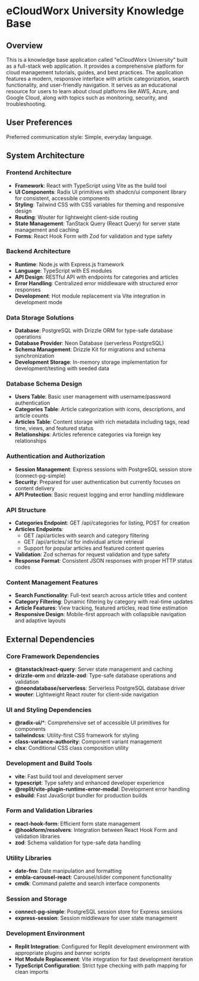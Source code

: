 # eCloudWorx University Knowledge Base

## Overview

This is a knowledge base application called "eCloudWorx University" built as a full-stack web application. It provides a comprehensive platform for cloud management tutorials, guides, and best practices. The application features a modern, responsive interface with article categorization, search functionality, and user-friendly navigation. It serves as an educational resource for users to learn about cloud platforms like AWS, Azure, and Google Cloud, along with topics such as monitoring, security, and troubleshooting.

## User Preferences

Preferred communication style: Simple, everyday language.

## System Architecture

### Frontend Architecture
- **Framework**: React with TypeScript using Vite as the build tool
- **UI Components**: Radix UI primitives with shadcn/ui component library for consistent, accessible components
- **Styling**: Tailwind CSS with CSS variables for theming and responsive design
- **Routing**: Wouter for lightweight client-side routing
- **State Management**: TanStack Query (React Query) for server state management and caching
- **Forms**: React Hook Form with Zod for validation and type safety

### Backend Architecture
- **Runtime**: Node.js with Express.js framework
- **Language**: TypeScript with ES modules
- **API Design**: RESTful API with endpoints for categories and articles
- **Error Handling**: Centralized error middleware with structured error responses
- **Development**: Hot module replacement via Vite integration in development mode

### Data Storage Solutions
- **Database**: PostgreSQL with Drizzle ORM for type-safe database operations
- **Database Provider**: Neon Database (serverless PostgreSQL)
- **Schema Management**: Drizzle Kit for migrations and schema synchronization
- **Development Storage**: In-memory storage implementation for development/testing with seeded data

### Database Schema Design
- **Users Table**: Basic user management with username/password authentication
- **Categories Table**: Article categorization with icons, descriptions, and article counts
- **Articles Table**: Content storage with rich metadata including tags, read time, views, and featured status
- **Relationships**: Articles reference categories via foreign key relationships

### Authentication and Authorization
- **Session Management**: Express sessions with PostgreSQL session store (connect-pg-simple)
- **Security**: Prepared for user authentication but currently focuses on content delivery
- **API Protection**: Basic request logging and error handling middleware

### API Structure
- **Categories Endpoint**: GET /api/categories for listing, POST for creation
- **Articles Endpoints**: 
  - GET /api/articles with search and category filtering
  - GET /api/articles/:id for individual article retrieval
  - Support for popular articles and featured content queries
- **Validation**: Zod schemas for request validation and type safety
- **Response Format**: Consistent JSON responses with proper HTTP status codes

### Content Management Features
- **Search Functionality**: Full-text search across article titles and content
- **Category Filtering**: Dynamic filtering by category with real-time updates
- **Article Features**: View tracking, featured articles, read time estimation
- **Responsive Design**: Mobile-first approach with collapsible navigation and adaptive layouts

## External Dependencies

### Core Framework Dependencies
- **@tanstack/react-query**: Server state management and caching
- **drizzle-orm** and **drizzle-zod**: Type-safe database operations and validation
- **@neondatabase/serverless**: Serverless PostgreSQL database driver
- **wouter**: Lightweight React router for client-side navigation

### UI and Styling Dependencies
- **@radix-ui/***: Comprehensive set of accessible UI primitives for components
- **tailwindcss**: Utility-first CSS framework for styling
- **class-variance-authority**: Component variant management
- **clsx**: Conditional CSS class composition utility

### Development and Build Tools
- **vite**: Fast build tool and development server
- **typescript**: Type safety and enhanced developer experience
- **@replit/vite-plugin-runtime-error-modal**: Development error handling
- **esbuild**: Fast JavaScript bundler for production builds

### Form and Validation Libraries
- **react-hook-form**: Efficient form state management
- **@hookform/resolvers**: Integration between React Hook Form and validation libraries
- **zod**: Schema validation for type-safe data handling

### Utility Libraries
- **date-fns**: Date manipulation and formatting
- **embla-carousel-react**: Carousel/slider component functionality
- **cmdk**: Command palette and search interface components

### Session and Storage
- **connect-pg-simple**: PostgreSQL session store for Express sessions
- **express-session**: Session middleware for user state management

### Development Environment
- **Replit Integration**: Configured for Replit development environment with appropriate plugins and banner scripts
- **Hot Module Replacement**: Vite integration for fast development iteration
- **TypeScript Configuration**: Strict type checking with path mapping for clean imports